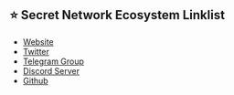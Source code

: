 ## ⭐️ Secret Network Ecosystem Linklist
- <a href="https://scrt.network/" target="_blank">Website</a>
- <a href="https://twitter.com/secretnetwork" target="_blank">Twitter</a>
- <a href="https://t.me/scrtcommunity" target="_blank">Telegram Group</a>
- <a href="https://discord.com/invite/SJK32GY" target="_blank">Discord Server</a>
- <a href="https://github.com/scrtlabs" target="_blank">Github</a>